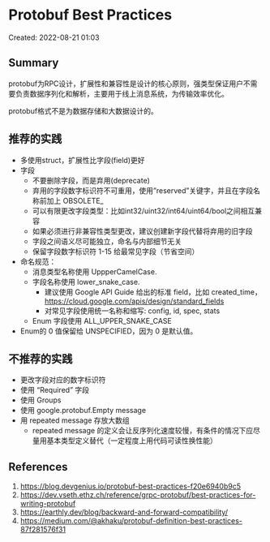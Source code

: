 # Protobuf Best Practices

Created: 2022-08-21 01:03

## Summary

protobuf为RPC设计，扩展性和兼容性是设计的核心原则，强类型保证用户不需要负责数据序列化和解析，主要用于线上消息系统，为传输效率优化。

protobuf格式不是为数据存储和大数据设计的。

## 推荐的实践

* 多使用struct，扩展性比字段(field)更好
* 字段
    * 不要删除字段，而是弃用(deprecate)
    * 弃用的字段数字标识符不可重用，使用”reserved”关键字，并且在字段名称前加上 OBSOLETE_
    * 可以有限更改字段类型：比如int32/uint32/int64/uint64/bool之间相互兼容
    * 如果必须进行非兼容性类型更改，建议创建新字段代替将弃用的旧字段
    * 字段之间语义尽可能独立，命名与内部细节无关
    * 保留字段数字标识符 1-15 给最常见字段（节省空间）
* 命名规范：
    * 消息类型名称使用 UppperCamelCase.
    * 字段名称使用 lower_snake_case.
        * 建议使用 Google API Guide 给出的标准 field，比如 created_time，https://cloud.google.com/apis/design/standard_fields
        * 对常见字段使用统一名称和缩写: config, id, spec, stats
    * Enum 字段使用 ALL_UPPER_SNAKE_CASE
* Enum的 0 值保留给 UNSPECIFIED，因为 0 是默认值。

## 不推荐的实践

* 更改字段对应的数字标识符
* 使用 “Required” 字段
* 使用 Groups
* 使用 google.protobuf.Empty message
* 用 repeated message 存放大数组
    * repeated message 的定义会让反序列化速度较慢，有条件的情况下应尽量用基本类型定义替代（一定程度上用代码可读性换性能）

## References

1. https://blog.devgenius.io/protobuf-best-practices-f20e6940b9c5
2. https://dev.vseth.ethz.ch/reference/grpc-protobuf/best-practices-for-writing-protobuf
3. https://earthly.dev/blog/backward-and-forward-compatibility/
4. https://medium.com/@akhaku/protobuf-definition-best-practices-87f281576f31
